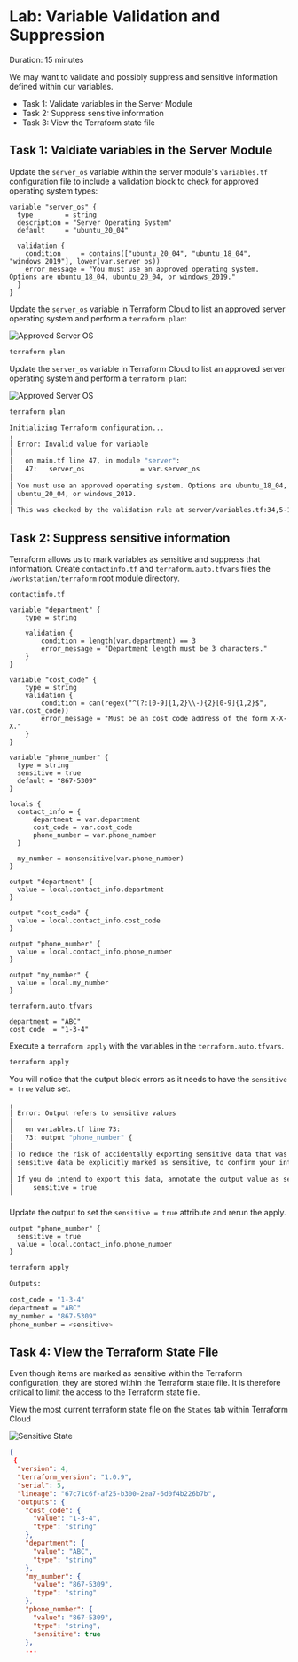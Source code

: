 # Lab: Variable Validation and Suppression

Duration: 15 minutes

We may want to validate and possibly suppress and sensitive information defined within our variables.

- Task 1: Validate variables in the Server Module
- Task 2: Suppress sensitive information
- Task 3: View the Terraform state file

## Task 1: Valdiate variables in the Server Module

Update the `server_os` variable within the server module's `variables.tf` configuration file to include a validation block to check for approved operating system types:

```hcl
variable "server_os" {
  type        = string
  description = "Server Operating System"
  default     = "ubuntu_20_04"

  validation {
    condition     = contains(["ubuntu_20_04", "ubuntu_18_04", "windows_2019"], lower(var.server_os))
    error_message = "You must use an approved operating system. Options are ubuntu_18_04, ubuntu_20_04, or windows_2019."
  }
}
```

Update the `server_os` variable in Terraform Cloud to list an approved server operating system and perform a `terraform plan`:

![Approved Server OS](./img/server_os_approved.png)


```bash
terraform plan
```

Update the `server_os` variable in Terraform Cloud to list an approved server operating system and perform a `terraform plan`: 

![Approved Server OS](./img/server_os_unapproved.png)

```bash
terraform plan
```

```bash
Initializing Terraform configuration...
╷
│ Error: Invalid value for variable
│ 
│   on main.tf line 47, in module "server":
│   47:   server_os              = var.server_os
│ 
│ You must use an approved operating system. Options are ubuntu_18_04,
│ ubuntu_20_04, or windows_2019.
│ 
│ This was checked by the validation rule at server/variables.tf:34,5-15.
```

## Task 2: Suppress sensitive information

Terraform allows us to mark variables as sensitive and suppress that information. Create `contactinfo.tf` and `terraform.auto.tfvars` files the `/workstation/terraform` root module directory.  

`contactinfo.tf`

```hcl
variable "department" {
    type = string

    validation {
        condition = length(var.department) == 3
        error_message = "Department length must be 3 characters."
    }
}

variable "cost_code" {
    type = string
    validation {
        condition = can(regex("^(?:[0-9]{1,2}\\-){2}[0-9]{1,2}$", var.cost_code))
        error_message = "Must be an cost code address of the form X-X-X."
    }
}

variable "phone_number" {
  type = string
  sensitive = true
  default = "867-5309"
}

locals {
  contact_info = {
      department = var.department
      cost_code = var.cost_code
      phone_number = var.phone_number
  }

  my_number = nonsensitive(var.phone_number)
}

output "department" {
  value = local.contact_info.department
}

output "cost_code" {
  value = local.contact_info.cost_code
}

output "phone_number" {
  value = local.contact_info.phone_number
}

output "my_number" {
  value = local.my_number
}
```

`terraform.auto.tfvars`

```hcl
department = "ABC"
cost_code  = "1-3-4"
```

Execute a `terraform apply` with the variables in the `terraform.auto.tfvars`.

```bash
terraform apply
```

You will notice that the output block errors as it needs to have the `sensitive = true` value set.

```bash
╷
│ Error: Output refers to sensitive values
│
│   on variables.tf line 73:
│   73: output "phone_number" {
│
│ To reduce the risk of accidentally exporting sensitive data that was intended to be only internal, Terraform requires that any root module output containing
│ sensitive data be explicitly marked as sensitive, to confirm your intent.
│
│ If you do intend to export this data, annotate the output value as sensitive by adding the following argument:
│     sensitive = true
╵
```

Update the output to set the `sensitive = true` attribute and rerun the apply.

```hcl
output "phone_number" {
  sensitive = true
  value = local.contact_info.phone_number
}
```

```bash
terraform apply
```

```bash
Outputs:

cost_code = "1-3-4"
department = "ABC"
my_number = "867-5309"
phone_number = <sensitive>
```

## Task 4: View the Terraform State File

Even though items are marked as sensitive within the Terraform configuration, they are stored within the Terraform state file. It is therefore critical to limit the access to the Terraform state file.

View the most current terraform state file on the `States` tab within Terraform Cloud

![Sensitive State](./img/sensitive_state.png)
```json
{
 {
  "version": 4,
  "terraform_version": "1.0.9",
  "serial": 5,
  "lineage": "67c71c6f-af25-b300-2ea7-6d0f4b226b7b",
  "outputs": {
    "cost_code": {
      "value": "1-3-4",
      "type": "string"
    },
    "department": {
      "value": "ABC",
      "type": "string"
    },
    "my_number": {
      "value": "867-5309",
      "type": "string"
    },
    "phone_number": {
      "value": "867-5309",
      "type": "string",
      "sensitive": true
    },
    ...
```
